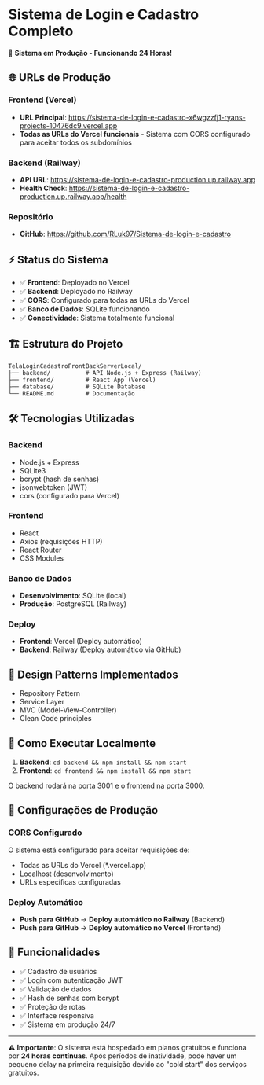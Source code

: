 # Sistema de Login e Cadastro Completo

🚀 **Sistema em Produção - Funcionando 24 Horas!**

## 🌐 URLs de Produção

### Frontend (Vercel)
- **URL Principal**: https://sistema-de-login-e-cadastro-x6wgzzfj1-ryans-projects-10476dc9.vercel.app
- **Todas as URLs do Vercel funcionais** - Sistema com CORS configurado para aceitar todos os subdomínios

### Backend (Railway)
- **API URL**: https://sistema-de-login-e-cadastro-production.up.railway.app
- **Health Check**: https://sistema-de-login-e-cadastro-production.up.railway.app/health

### Repositório
- **GitHub**: https://github.com/RLuk97/Sistema-de-login-e-cadastro

## ⚡ Status do Sistema
- ✅ **Frontend**: Deployado no Vercel
- ✅ **Backend**: Deployado no Railway
- ✅ **CORS**: Configurado para todas as URLs do Vercel
- ✅ **Banco de Dados**: SQLite funcionando
- ✅ **Conectividade**: Sistema totalmente funcional

## 🏗️ Estrutura do Projeto

```
TelaLoginCadastroFrontBackServerLocal/
├── backend/          # API Node.js + Express (Railway)
├── frontend/         # React App (Vercel)
├── database/         # SQLite Database
└── README.md         # Documentação
```

## 🛠️ Tecnologias Utilizadas

### Backend
- Node.js + Express
- SQLite3
- bcrypt (hash de senhas)
- jsonwebtoken (JWT)
- cors (configurado para Vercel)

### Frontend
- React
- Axios (requisições HTTP)
- React Router
- CSS Modules

### Banco de Dados
- **Desenvolvimento**: SQLite (local)
- **Produção**: PostgreSQL (Railway)

### Deploy
- **Frontend**: Vercel (Deploy automático)
- **Backend**: Railway (Deploy automático via GitHub)

## 🎯 Design Patterns Implementados
- Repository Pattern
- Service Layer
- MVC (Model-View-Controller)
- Clean Code principles

## 🚀 Como Executar Localmente

1. **Backend**: `cd backend && npm install && npm start`
2. **Frontend**: `cd frontend && npm install && npm start`

O backend rodará na porta 3001 e o frontend na porta 3000.

## 🔧 Configurações de Produção

### CORS Configurado
O sistema está configurado para aceitar requisições de:
- Todas as URLs do Vercel (*.vercel.app)
- Localhost (desenvolvimento)
- URLs específicas configuradas

### Deploy Automático
- **Push para GitHub** → **Deploy automático no Railway** (Backend)
- **Push para GitHub** → **Deploy automático no Vercel** (Frontend)

## 📝 Funcionalidades
- ✅ Cadastro de usuários
- ✅ Login com autenticação JWT
- ✅ Validação de dados
- ✅ Hash de senhas com bcrypt
- ✅ Proteção de rotas
- ✅ Interface responsiva
- ✅ Sistema em produção 24/7

---

**⚠️ Importante**: O sistema está hospedado em planos gratuitos e funciona por **24 horas contínuas**. Após períodos de inatividade, pode haver um pequeno delay na primeira requisição devido ao "cold start" dos serviços gratuitos.